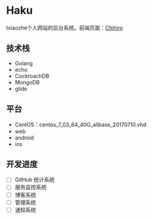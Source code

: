 # Haku
txiaozhe个人网站的后台系统。前端页面：[Chihiro](https://github.com/Txiaozhe/Chihiro)

## 技术栈
* Golang
* echo
* CockroachDB
* MongoDB
* glide

## 平台
* CentOS：centos_7_03_64_40G_alibase_20170710.vhd
* web
* android
* ios

## 开发进度
- [ ] GitHub 统计系统
- [ ] 服务监控系统
- [ ] 博客系统
- [ ] 管理系统
- [ ] 通知系统

